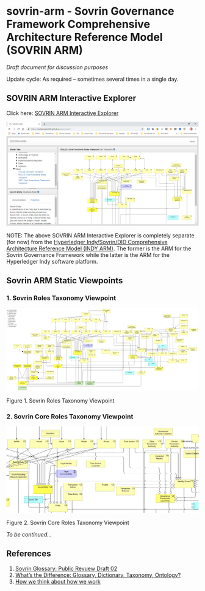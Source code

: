 # sovrin-arm - Sovrin Governance Framework Comprehensive Architecture Reference Model (SOVRIN ARM)

_Draft document for discussion purposes_

Update cycle: As required – sometimes several times in a single day.

## SOVRIN ARM Interactive Explorer

Click here: [SOVRIN ARM Interactive Explorer](https://mwherman2000.github.io/sovrin-arm/)

[![SOVRIN ARM Interactive Explorer](images/sovrin-arm-explorer.png)](https://mwherman2000.github.io/sovrin-arm/)

NOTE: The above SOVRIN ARM Interactive Explorer is completely separate (for now) from the [Hyperledger Indy/Sovrin/DID Comprehensive Architecture Reference Model (INDY ARM)](https://github.com/mwherman2000/indy-arm/blob/master/README.md#indy-arm---hyperledger-indysovrindid-comprehensive-architecture-reference-model-indy-arm).  The former is the ARM for the Sovrin Governance Framework while the latter is the ARM for the Hyperledger Indy software platform.

## Sovrin ARM Static Viewpoints

### 1. Sovrin Roles Taxonomy Viewpoint

![HBB-Sovrin-Roles-Viewpoint](images/HBB-Sovrin-Glossary-Roles-Viewpoint.png)

Figure 1. Sovrin Roles Taxonomy Viewpoint 

### 2. Sovrin Core Roles Taxonomy Viewpoint

![HBB-Sovrin-Core-Roles-Viewpoint](images/HBB-Sovrin-Glossary-Core-Roles-Viewpoint.png)

Figure 2. Sovrin Core Roles Taxonomy Viewpoint 

_To be continued..._

## References

1. [Sovrin Glossary: Public Revuew Draft 02](https://docs.google.com/document/d/1gfIz5TT0cNp2kxGMLFXr19x1uoZsruUe_0glHst2fZ8/edit?pli=1#)
2. [What’s the Difference: Glossary, Dictionary, Taxonomy, Ontology?](https://thedatamaven.net/2017/04/whats-the-difference-glossary-dictionary-taxonomy-ontology/)
3. [How we think about how we work](https://hyperonomy.com/2016/05/09/how-do-we-think-about-how-we-work/)